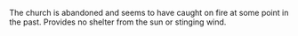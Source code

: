 The church is abandoned and seems to have caught on fire at some point in the past.
Provides no shelter from the sun or stinging wind.